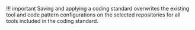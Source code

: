 !!! important
    Saving and applying a coding standard overwrites the existing tool and code pattern configurations on the selected repositories for all tools included in the coding standard.
